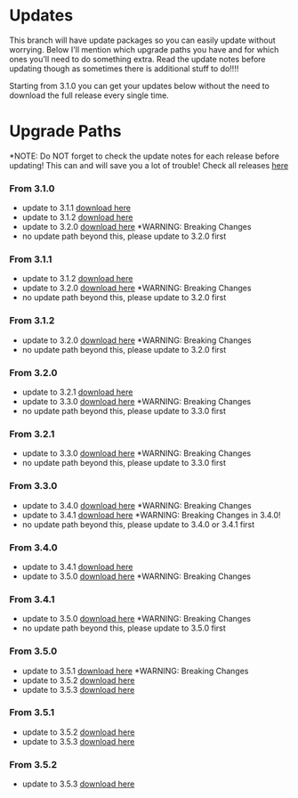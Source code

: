# Updates

This branch will have update packages so you can easily update without worrying. Below I'll mention which upgrade paths you have and for which ones you'll need to do something extra. Read the update notes before updating though as sometimes there is additional stuff to do!!!!

Starting from 3.1.0 you can get your updates below without the need to download the full release every single time.

# Upgrade Paths
*NOTE: Do NOT forget to check the update notes for each release before updating! This can and will save you a lot of trouble! Check all releases [here](https://github.com/jimz011/homekit-infused/releases)

### From 3.1.0
- update to 3.1.1 [download here](https://github.com/jimz011/homekit-infused/raw/updates/update.v3.1.1.zip)
- update to 3.1.2 [download here](https://github.com/jimz011/homekit-infused/raw/updates/3.1.0-to-3.1.2.zip)
- update to 3.2.0 [download here](https://github.com/jimz011/homekit-infused/raw/updates/3.1.0-to-3.2.0.zip) *WARNING: Breaking Changes
- no update path beyond this, please update to 3.2.0 first

### From 3.1.1
- update to 3.1.2 [download here](https://github.com/jimz011/homekit-infused/raw/updates/3.1.1-to-3.1.2.zip)
- update to 3.2.0 [download here](https://github.com/jimz011/homekit-infused/raw/updates/3.1.1-to-3.2.0.zip) *WARNING: Breaking Changes
- no update path beyond this, please update to 3.2.0 first

### From 3.1.2
- update to 3.2.0 [download here](https://github.com/jimz011/homekit-infused/raw/updates/3.1.2-to-3.2.0.zip) *WARNING: Breaking Changes
- no update path beyond this, please update to 3.2.0 first

### From 3.2.0
- update to 3.2.1 [download here](https://github.com/jimz011/homekit-infused/raw/updates/3.2.0-to-3.2.1.zip)
- update to 3.3.0 [download here](https://github.com/jimz011/homekit-infused/raw/updates/3.2.0-to-3.3.0.zip) *WARNING: Breaking Changes
- no update path beyond this, please update to 3.3.0 first

### From 3.2.1
- update to 3.3.0 [download here](https://github.com/jimz011/homekit-infused/raw/updates/3.2.1-to-3.3.0.zip) *WARNING: Breaking Changes
- no update path beyond this, please update to 3.3.0 first

### From 3.3.0
- update to 3.4.0 [download here](https://github.com/jimz011/homekit-infused/raw/updates/3.3.0-to-3.4.0.zip) *WARNING: Breaking Changes
- update to 3.4.1 [download here](https://github.com/jimz011/homekit-infused/raw/updates/3.3.0-to-3.4.1.zip) *WARNING: Breaking Changes in 3.4.0!
- no update path beyond this, please update to 3.4.0 or 3.4.1 first

### From 3.4.0
- update to 3.4.1 [download here](https://github.com/jimz011/homekit-infused/raw/updates/3.4.0-to-3.4.1.zip)
- update to 3.5.0 [download here](https://github.com/jimz011/homekit-infused/raw/updates/3.4.0-to-3.5.0.zip) *WARNING: Breaking Changes

### From 3.4.1
- update to 3.5.0 [download here](https://github.com/jimz011/homekit-infused/raw/updates/3.4.1-to-3.5.0.zip) *WARNING: Breaking Changes
- no update path beyond this, please update to 3.5.0 first

### From 3.5.0
- update to 3.5.1 [download here](https://github.com/jimz011/homekit-infused/raw/updates/3.5.0-to-3.5.1.zip) *WARNING: Breaking Changes
- update to 3.5.2 [download here](https://github.com/jimz011/homekit-infused/raw/updates/3.5.0-to-3.5.2.zip)
- update to 3.5.3 [download here](https://github.com/jimz011/homekit-infused/raw/updates/3.5.0-to-3.5.3.zip)

### From 3.5.1
- update to 3.5.2 [download here](https://github.com/jimz011/homekit-infused/raw/updates/3.5.1-to-3.5.2.zip)
- update to 3.5.3 [download here](https://github.com/jimz011/homekit-infused/raw/updates/3.5.1-to-3.5.3.zip)

### From 3.5.2
- update to 3.5.3 [download here](https://github.com/jimz011/homekit-infused/raw/updates/3.5.2-to-3.5.3.zip)
